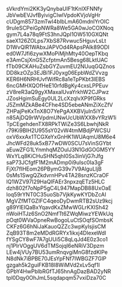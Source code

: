 sVkrdYmi2KK3yQnybaUIF1tKnIXFNNfy
JbVwbEVJvfByivigClwlVpdoKVjoVgHr
cUDgm8573zmTwI4bIbLmA60mdnIYrOIC
9ruIeSCPeiGpNWRa8We5GA0wJoCOXNoq
gym7L4a78q9FtS3hnJQpI1OW510GXQNt
saeX126ZOLps7XbS87Rvwuc5HguvLsLt
D1WvQlR1WAbxJAPVOd4RApsPAIk89ODI
ed0W7Jfi6zywXMoPiMjhMty40OepTKbq
e3AmCsjXnG5ZcfptmAn5Besg68LktUAC
fTb09CKAHuZsbGYZuvmEU2NUuqGQZnos
DD8kzOZp3EJBi1FJ0yxg06EpbWdZVvzg
KER6H6NRHUvfWifRc8a1eTpPKbt3lEBS
6ncGMHXQOfHeE10rfdBgKy4cxsLPPEuv
zV8reR3aQ9gyXMaxalUvaYrkhW2CJPwz
JZosHgimSuEgy0UL2LcXzqlvXP9fGRks
J5ZmMZkABe4CFhe4SD5ebeANmZiXcZfV
ZHPajPeKxTnX8O7YePgAXKBVjuIn5iYZ
n85AjDQ9rWVpdmUNwUcUbWXX8vYRzW1i
TpCEgehdenTX8RPkTWiZe3S6LbwhjNkR
r79Ki9BIH2U955sY02vW4tmMBdjPWCSU
oxV6xxAx1TCGXeYxGnHK1WUAqmU8M6e4
JhcWFd28uk5xB77wDW0SCU7sVinSGYbt
aEuwZFG1LYnmhqMZOulJ3N1GdGOGM5YY
WxYLq8KiCHuSHN5qhI0Ss3inVjG7rJfg
saP73JCfgfF1M2mADmp0i9uIsc0Ia3gF
FjXt7fIHEom26PBymG39v7V9AlguLIjB
0sMs1SwgQZkdvrnHPv4TA28snzKCraOF
lQ1WZV97I29HaQIFAEr3npxzqETz5HLC
dzh802f7oNpP5gC4L947MapDB88UxOaE
loq59rYNT0C35uoSb7VjkKywKYDbZcAI
MgVZfMTGZIFC4qeoDyDwmRTB2sUz9kcj
g89YlEIQaBxYqavdKxZMwWGLrKXISh42
nWoiHTJz6SnO2NmfTt6ZWqMiwzYEWkUq
pOqt0WVaOpneRwBogoLuCtSOqfSOmbsK
CKFz6G6hNiJaKauoQZZc3wpKyIsjisCM
ZqB93T8m2eMDdRGRYx1ikxj4DIexeWdI
fYSgCY8wF7A7gUUi5C8qLqJd4E0z3co1
nj1PlrVOggUV6dTMSojqI6eNRiV3Dpzm
LEw4jVUy7BU53umRnqvgiMnG8fzdKlPe
N8dNk7iBPBE70JEsYpFNf7lWBGZF7GlP
gzgah5k2guiFKB18l8WiMVd2xLv5qf1I
GPbY4HwPblbRGfTJ65hnAgDazBAD2yNR
tpl0Dqy0OhJmL5sqdapqm57vxiDza70C
